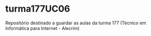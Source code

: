 # turma177UC06
Repositório destinado a guardar as aulas da turma 177 (Técnico em Informática para Internet - Alecrim)   
